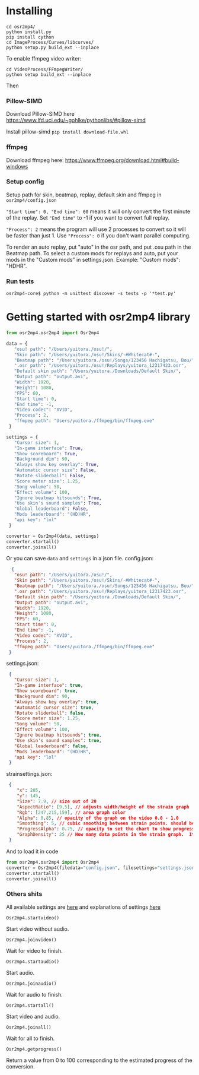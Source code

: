 # Installing
```
cd osr2mp4/
python install.py
pip install cython
cd ImageProcess/Curves/libcurves/
python setup.py build_ext --inplace
```

To enable ffmpeg video writer:
```
cd VideoProcess/FFmpegWriter/
python setup build_ext --inplace
```


Then

### Pillow-SIMD
Download Pillow-SIMD here
https://www.lfd.uci.edu/~gohlke/pythonlibs/#pillow-simd

Install pillow-simd
`pip install download-file.whl`

### ffmpeg
Download ffmpeg here:
https://www.ffmpeg.org/download.html#build-windows


### Setup config
Setup path for skin, beatmap, replay, default skin and ffmpeg in `osr2mp4/config.json`


`"Start time": 0, "End time": 60` means it will only convert the first minute of the replay.
Set `"End time"` to -1 if you want to convert full replay.

`"Process": 2` means the program will use 2 processes to convert so it will be faster than just 1.
Use `"Process": 0` if you don't want parallel computing.

To render an auto replay, put "auto" in the osr path, and put .osu path in the Beatmap path.
To select a custom mods for replays and auto, put your mods in the "Custom mods" in settings.json. Example: "Custom mods": "HDHR".

### Run tests
```
osr2mp4-core$ python -m unittest discover -s tests -p '*test.py'
```


# Getting started with osr2mp4 library
```python
from osr2mp4.osr2mp4 import Osr2mp4

data = {
   "osu! path": "/Users/yuitora./osu!/",
   "Skin path": "/Users/yuitora./osu!/Skins/-#Whitecat#-",
   "Beatmap path": "/Users/yuitora./osu!/Songs/123456 Hachigatsu, Bou/",
   ".osr path": "/Users/yuitora./osu!/Replays/yuitora_12317423.osr",
   "Default skin path": "/Users/yuitora./Downloads/Default Skin/",
   "Output path": "output.avi",
   "Width": 1920,
   "Height": 1080,
   "FPS": 60,
   "Start time": 0,
   "End time": -1,
   "Video codec": "XVID",
   "Process": 2,
   "ffmpeg path": "Users/yuitora./ffmpeg/bin/ffmpeg.exe"
 }

settings = {
   "Cursor size": 1,
   "In-game interface": True,
   "Show scoreboard": True,
   "Background dim": 90,
   "Always show key overlay": True,
   "Automatic cursor size": False,
   "Rotate sliderball": False,
   "Score meter size": 1.25,
   "Song volume": 50,
   "Effect volume": 100,
   "Ignore beatmap hitsounds": True,
   "Use skin's sound samples": True,
   "Global leaderboard": False,
   "Mods leaderboard": "(HD)HR",
   "api key": "lol"
 }

converter = Osr2mp4(data, settings)
converter.startall()
converter.joinall()
```
 
 Or you can save `data` and `settings` in a json file.
 config.json:
```json
  {
   "osu! path": "/Users/yuitora./osu!/",
   "Skin path": "/Users/yuitora./osu!/Skins/-#Whitecat#-",
   "Beatmap path": "/Users/yuitora./osu!/Songs/123456 Hachigatsu, Bou/",
   ".osr path": "/Users/yuitora./osu!/Replays/yuitora_12317423.osr",
   "Default skin path": "/Users/yuitora./Downloads/Default Skin/",
   "Output path": "output.avi",
   "Width": 1920,
   "Height": 1080,
   "FPS": 60,
   "Start time": 0,
   "End time": -1,
   "Video codec": "XVID",
   "Process": 2,
   "ffmpeg path": "Users/yuitora./ffmpeg/bin/ffmpeg.exe"
 }
```
 
 settings.json:
```json
 {
   "Cursor size": 1,
   "In-game interface": true,
   "Show scoreboard": true,
   "Background dim": 90,
   "Always show key overlay": true,
   "Automatic cursor size": true,
   "Rotate sliderball": false,
   "Score meter size": 1.25,
   "Song volume": 50,
   "Effect volume": 100,
   "Ignore beatmap hitsounds": true,
   "Use skin's sound samples": true,
   "Global leaderboard": false,
   "Mods leaderboard": "(HD)HR",
   "api key": "lol"
 }
```

strainsettings.json:
```json
 {
    "x": 205,
    "y": 145,
    "Size": 7.9, // size out of 20
    "AspectRatio": [9,5], // adjusts width/height of the strain graph
    "Rgb": [247,215,159], // area graph color
    "Alpha": 0.85, // opacity of the graph on the video 0.0 - 1.0
    "Smoothing": 5, // cubic smoothing between strain points. should be between 1 and 10
    "ProgressAlpha": 0.75, // opacity to set the chart to show progress over time 0.0 - 1.0
    "GraphDensity": 25 // How many data points in the strain graph.  It is scaled to the beatmap time.  Higher = more granular strains, lower = smoother curves. Should be between 5 and 100.
 }
```
 
 And to load it in code
```python
from osr2mp4.osr2mp4 import Osr2mp4
converter = Osr2mp4(filedata="config.json", filesettings="settings.json")
converter.startall()
converter.joinall()
```

 ### Others shits
 All available settings are [here](https://github.com/uyitroa/osr2mp4-core/blob/master/osr2mp4/global_var.py#L6) and explanations of settings [here](https://github.com/uyitroa/osr2mp4-app/blob/master/langs/en/tooltips.json)
 
 
 
 `Osr2mp4.startvideo()`
 
 Start video without audio.
 
 `Osr2mp4.joinvideo()`
 
 Wait for video to finish.
 
 `Osr2mp4.startaudio()`
 
 Start audio.
 
 `Osr2mp4.joinaudio()`
 
 Wait for audio to finish.
 
 `Osr2mp4.startall()`
 
 Start video and audio.
 
 `Osr2mp4.joinall()`
 
 Wait for all to finish.
 
 `Osr2mp4.getprogress()`
 
 Return a value from 0 to 100 corresponding to the estimated progress of the conversion.

